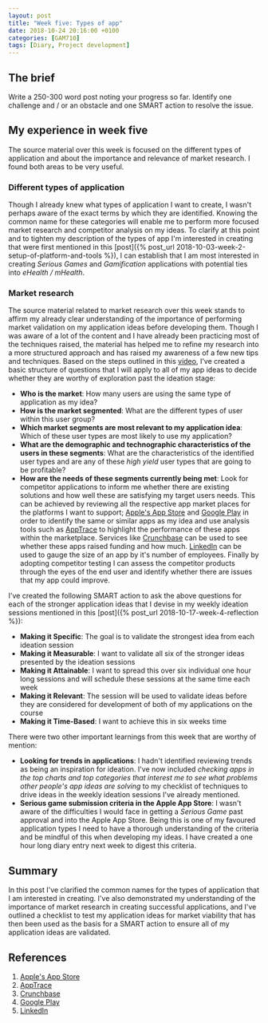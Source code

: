 ```yaml
---
layout: post
title: "Week five: Types of app"
date: 2018-10-24 20:16:00 +0100
categories: [GAM710]
tags: [Diary, Project development]
---
```


## The brief

Write a 250-300 word post noting your progress so far. Identify one challenge and / or an obstacle and one SMART action to resolve the issue.

## My experience in week five

The source material over this week is focused on the different types of application and about the importance and relevance of market research. I found both areas to be very useful.

### Different types of application

Though I already knew what types of application I want to create, I wasn't perhaps aware of the exact terms by which they are identified. Knowing the common name for these categories will enable me to perform more focused market research and competitor analysis on my ideas. To clarify at this point and to tighten my description of the types of app I'm interested in creating that were first mentioned in this [post]({% post_url 2018-10-03-week-2-setup-of-platform-and-tools %}), I can establish that I am most interested in creating *Serious Games* and *Gamification* applications with potential ties into *eHealth / mHealth*.

### Market research

The source material related to market research over this week stands to affirm my already clear understanding of the importance of performing market validation on my application ideas before developing them. Though I was aware of a lot of the content and I have already been practicing most of the techniques raised, the material has helped me to refine my research into a more structured approach and has raised my awareness of a few new tips and techniques. Based on the steps outlined in this [video](https://falmouthflexible.instructure.com/courses/293/pages/week-5-market-research?module_item_id=15426), I've created a basic structure of questions that I will apply to all of my app ideas to decide whether they are worthy of exploration past the ideation stage:

- **Who is the market**: How many users are using the same type of application as my idea?
- **How is the market segmented**: What are the different types of user within this user group?
- **Which market segments are most relevant to my application idea**: Which of these user types are most likely to use my application?
- **What are the demographic and technographic characteristics of the users in these segments**: What are the characteristics of the identified user types and are any of these *high yield* user types that are going to be profitable?
- **How are the needs of these segments currently being met**: Look for competitor applications to inform me whether there are existing solutions and how well these are satisfying my target users needs. This can be achieved by reviewing all the respective app market places for the platforms I want to support; [Apple's App Store](https://www.apple.com/uk/ios/app-store) and [Google Play](https://play.google.com/store) in order to identify the same or similar apps as my idea and use analysis tools such as [AppTrace](http://www.apptrace.com/) to highlight the performance of these apps within the marketplace. Services like [Crunchbase](https://www.crunchbase.com) can be used to see whether these apps raised funding and how much. [LinkedIn](https://www.linkedin.com) can be used to gauge the size of an app by it's number of employees. Finally by adopting competitor testing I can assess the competitor products through the eyes of the end user and identify whether there are issues that my app could improve.

I've created the following SMART action to ask the above questions for each of the stronger application ideas that I devise in my weekly ideation sessions mentioned in this [post]({% post_url 2018-10-17-week-4-reflection %}):

- **Making it Specific**: The goal is to validate the strongest idea from each ideation session
- **Making it Measurable**: I want to validate all six of the stronger ideas presented by the ideation sessions
- **Making it Attainable**: I want to spread this over six individual one hour long sessions and will schedule these sessions at the same time each week
- **Making it Relevant**: The session will be used to validate ideas before they are considered for development of both of my applications on the course
- **Making it Time-Based**: I want to achieve this in six weeks time

There were two other important learnings from this week that are worthy of mention:

- **Looking for trends in applications**: I hadn't identified reviewing trends as being an inspiration for ideation. I've now included *checking apps in the top charts and top categories that interest me to see what problems other people's app ideas are solving* to my checklist of techniques to drive ideas in the weekly ideation sessions I've already mentioned.
- **Serious game submission criteria in the Apple App Store**: I wasn't aware of the difficulties I would face in getting a *Serious Game* past approval and into the Apple App Store. Being this is one of my favoured application types I need to have a thorough understanding of the criteria and be mindful of this when developing my ideas. I have created a one hour long diary entry next week to digest this criteria.

## Summary

In this post I've clarified the common names for the types of application that I am interested in creating. I've also demonstrated my understanding of the importance of market research in creating successful applications, and I've outlined a checklist to test my application ideas for market viability that has then been used as the basis for a SMART action to ensure all of my application ideas are validated.

## References

1. [Apple's App Store](https://www.apple.com/uk/ios/app-store)
2. [AppTrace](http://www.apptrace.com/)
3. [Crunchbase](https://www.crunchbase.com)
4. [Google Play](https://play.google.com/store)
5. [LinkedIn](https://www.linkedin.com)
